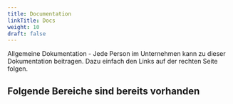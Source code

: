 ```yaml
---
title: Documentation
linkTitle: Docs
weight: 10
draft: false
---
```


Allgemeine Dokumentation - Jede Person im Unternehmen kann zu
dieser Dokumentation beitragen. Dazu einfach den Links auf der rechten Seite
folgen.

## Folgende Bereiche sind bereits vorhanden
